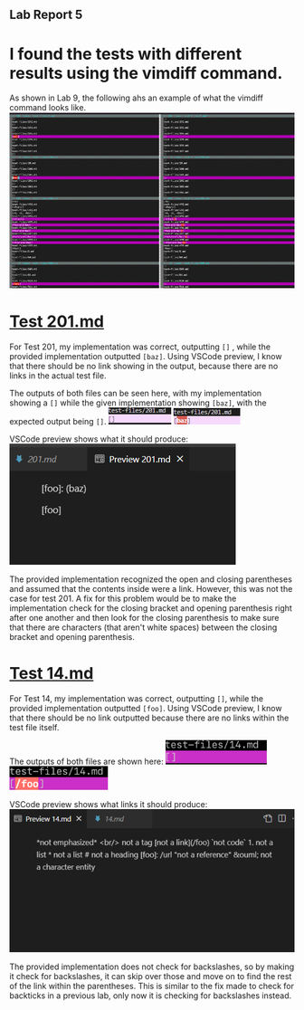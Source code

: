 ## Lab Report 5

# I found the tests with different results using the vimdiff command.

As shown in Lab 9, the following ahs an example of what the vimdiff command looks like.
![Image](lab5image1.png)

# [Test 201.md](https://github.com/nidhidhamnani/markdown-parser/blob/main/test-files/201.md)

For Test 201, my implementation was correct, outputting `[]` , while the provided implementation outputted `[baz]`. Using VSCode preview, I know that there should be no link showing in the output, because there are no links in the actual test file.

The outputs of both files can be seen here, with my implementation showing a `[]` while the given implementation showing `[baz]`, with the expected output being `[]`.
![Image](lab5image3.png)
![Image](lab5image4.png)

VSCode preview shows what it should produce:
![Image](lab5image2.png)

The provided implementation recognized the open and closing parentheses and assumed that the contents inside were a link. However, this was not the case for test 201. A fix for this problem would be to make the implementation check for the closing bracket and opening parenthesis right after one another and then look for the closing parenthesis to make sure that there are characters (that aren't white spaces) between the closing bracket and opening parenthesis.

# [Test 14.md](https://github.com/nidhidhamnani/markdown-parser/blob/main/test-files/14.md)

For Test 14, my implementation was correct, outputting `[]`, while the provided implementation outputted `[foo]`. Using VSCode preview, I know that there should be no link outputted because there are no links within the test file itself.

The outputs of both files are shown here:
![Image](lab5image6.png)
![Image](lab5image7.png)

VSCode preview shows what links it should produce:
![Image](lab5image5.png)

The provided implementation does not check for backslashes, so by making it check for backslashes, it can skip over those and move on to find the rest of the link within the parentheses. This is similar to the fix made to check for backticks in a previous lab, only now it is checking for backslashes instead.
